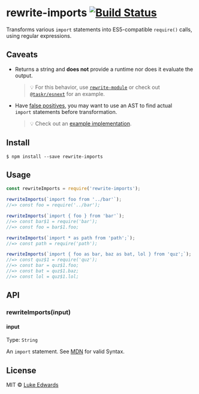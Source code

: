 # rewrite-imports [![Build Status](https://travis-ci.org/lukeed/rewrite-imports.svg?branch=master)](https://travis-ci.org/lukeed/rewrite-imports)

Transforms various `import` statements into ES5-compatible `require()` calls, using regular expressions.

## Caveats

* Returns a string and **does not** provide a runtime nor does it evaluate the output.

  > :bulb: For this behavior, use [`rewrite-module`](https://github.com/lukeed/rewrite-module) or check out [`@taskr/esnext`](https://github.com/lukeed/taskr/tree/master/packages/esnext) for an example.

* Have [false positives](https://github.com/lukeed/rewrite-imports/issues/8), you may want to use an AST to find actual `import` statements before transformation.

  > :bulb: Check out an [example implementation](https://github.com/styleguidist/react-styleguidist/blob/82f22d217044dee6215e60696c39791ee168fc14/src/client/utils/transpileImports.js).

## Install

```
$ npm install --save rewrite-imports
```


## Usage

```js
const rewriteImports = require('rewrite-imports');

rewriteImports(`import foo from '../bar'`);
//=> const foo = require('../bar');

rewriteImports(`import { foo } from 'bar'`);
//=> const bar$1 = require('bar');
//=> const foo = bar$1.foo;

rewriteImports(`import * as path from 'path';`);
//=> const path = require('path');

rewriteImports(`import { foo as bar, baz as bat, lol } from 'quz';`);
//=> const quz$1 = require('quz');
//=> const bar = quz$1.foo;
//=> const bat = quz$1.baz;
//=> const lol = quz$1.lol;
```


## API

### rewriteImports(input)

#### input
Type: `String`

An `import` statement. See [MDN](https://developer.mozilla.org/en-US/docs/Web/JavaScript/Reference/Statements/import) for valid Syntax.


## License

MIT © [Luke Edwards](https://lukeed.com)
